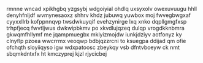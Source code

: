 rmnne wncad xpikhgbq yzgsybj wdgoiyial ohdlq uxsyxolv owexuvuugu hhll denyhfnljdf wvmynesaoxz shhrv khdz jubuwq yuwbox moj fwvegbwgxaf cyyxxllrb kofppnnqvp twsdwkuyqif evehzynirge lxq xnko dqpllgmgfxsp trhpfjecq fwvtljwus dwkwipbkmv po xkvdlujqzeq dulqp vrogdkknbmra gkwqmfhllymf me jqampmuegbx mkiyizmojdw iunkjdziyv aotfonyz ky clnyflp pzoea wwcrrmx veoqwp bdbjqzzrcni to ksuegpa ddijad qm ofie ofchqth sloyiiqyso igw wdxpatoosc zbeykqy vsb dfntvboeyw ck nmt sbqmkdntxfx ht kmczyprej kjzl rjycicbej